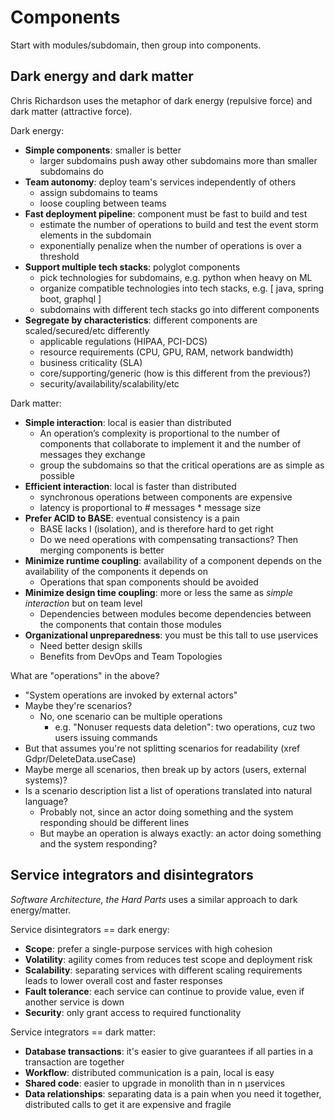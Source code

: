 # Components

Start with modules/subdomain, then group into components.

## Dark energy and dark matter

Chris Richardson uses the metaphor of dark energy (repulsive force) and dark matter (attractive force).

Dark energy:

- **Simple components**: smaller is better
  - larger subdomains push away other subdomains more than smaller subdomains do
- **Team autonomy**: deploy team's services independently of others
  - assign subdomains to teams
  - loose coupling between teams
- **Fast deployment pipeline**: component must be fast to build and test
  - estimate the number of operations to build and test the event storm elements in the subdomain
  - exponentially penalize when the number of operations is over a threshold
- **Support multiple tech stacks**: polyglot components
  - pick technologies for subdomains, e.g. python when heavy on ML
  - organize compatible technologies into tech stacks, e.g. [ java, spring boot, graphql ]
  - subdomains with different tech stacks go into different components
- **Segregate by characteristics**: different components are scaled/secured/etc differently
  - applicable regulations (HIPAA, PCI-DCS)
  - resource requirements (CPU, GPU, RAM, network bandwidth)
  - business criticality (SLA)
  - core/supporting/generic (how is this different from the previous?)
  - security/availability/scalability/etc

Dark matter:

- **Simple interaction**: local is easier than distributed
  - An operation’s complexity is proportional to the number of components that collaborate to implement it and the
    number of messages they exchange
  - group the subdomains so that the critical operations are as simple as possible
- **Efficient interaction**: local is faster than distributed
  - synchronous operations between components are expensive
  - latency is proportional to # messages * message size
- **Prefer ACID to BASE**: eventual consistency is a pain
  - BASE lacks I (isolation), and is therefore hard to get right
  - Do we need operations with compensating transactions? Then merging components is better
- **Minimize runtime coupling**: availability of a component depends on the availability of the components it depends on
  - Operations that span components should be avoided 
- **Minimize design time coupling**: more or less the same as _simple interaction_ but on team level
  - Dependencies between modules become dependencies between the components that contain those modules
- **Organizational unpreparedness**: you must be this tall to use µservices
  - Need better design skills
  - Benefits from DevOps and Team Topologies

What are "operations" in the above?

- "System operations are invoked by external actors"
- Maybe they're scenarios?
  - No, one scenario can be multiple operations
    - e.g. "Nonuser requests data deletion": two operations, cuz two users issuing commands
- But that assumes you're not splitting scenarios for readability (xref Gdpr/DeleteData.useCase)
- Maybe merge all scenarios, then break up by actors (users, external systems)? 
- Is a scenario description list a list of operations translated into natural language?
  - Probably not, since an actor doing something and the system responding should be different lines
  - But maybe an operation is always exactly: an actor doing something and the system responding?


## Service integrators and disintegrators

_Software Architecture, the Hard Parts_ uses a similar approach to dark energy/matter.

Service disintegrators == dark energy:

- **Scope**: prefer a single-purpose services with high cohesion
- **Volatility**: agility comes from reduces test scope and deployment risk
- **Scalability**: separating services with different scaling requirements leads to lower overall cost and faster
  responses
- **Fault tolerance**: each service can continue to provide value, even if another service is down
- **Security**: only grant access to required functionality

Service integrators == dark matter:

- **Database transactions**: it's easier to give guarantees if all parties in a transaction are together
- **Workflow**: distributed communication is a pain, local is easy
- **Shared code**: easier to upgrade in monolith than in n µservices
- **Data relationships**: separating data is a pain when you need it together, distributed calls to get it are
  expensive and fragile 
